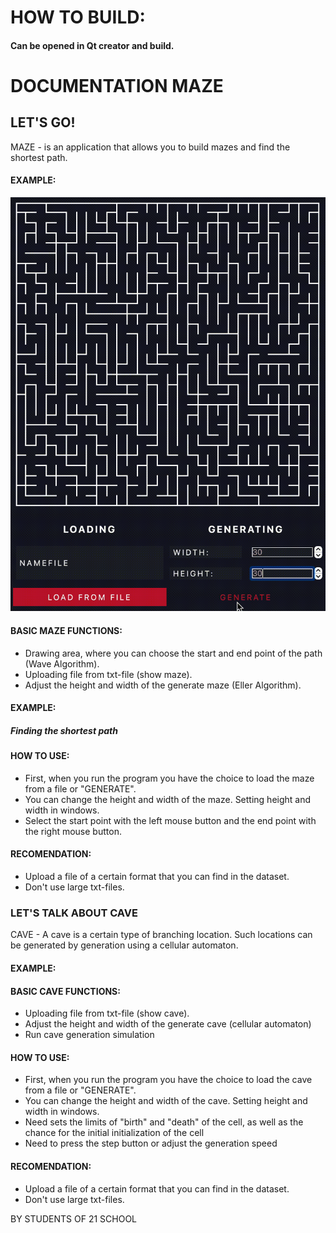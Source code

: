HOW TO BUILD:
=============================
#### Can be opened in Qt creator and build.

# **DOCUMENTATION MAZE**
## **LET'S GO!**
MAZE - is an application that allows you to build mazes and find the shortest path.
#### **EXAMPLE:**
![](src/manual/image/example_maze.gif)
#### **BASIC MAZE FUNCTIONS:**
- Drawing area, where you can choose the start and end point of the path (Wave Algorithm).
- Uploading file from txt-file (show maze).
- Adjust the height and width of the generate maze (Eller Algorithm).
#### **EXAMPLE:**

##### **Finding the shortest path**
#### **HOW TO USE:**
- First, when you run the program you have the choice to load the maze from a file or "GENERATE".
- You can change the height and width of the maze. Setting height and width in windows.
- Select the start point with the left mouse button and the end point with the right mouse button.
#### **RECOMENDATION:**
- Upload a file of a certain format that you can find in the dataset.
- Don't use large txt-files.
### **LET'S TALK ABOUT CAVE**
CAVE - A cave is a certain type of branching location. Such locations can be generated by generation using a cellular automaton.
#### **EXAMPLE:**

#### **BASIC CAVE FUNCTIONS:**
- Uploading file from txt-file (show cave).
- Adjust the height and width of the generate cave (cellular automaton)
- Run сave generation simulation
#### **HOW TO USE:**
- First, when you run the program you have the choice to load the cave from a file or "GENERATE".
- You can change the height and width of the cave. Setting height and width in windows.
- Need sets the limits of "birth" and "death" of the cell, as well as the chance for the initial initialization of the cell
- Need to press the step button or adjust the generation speed
#### **RECOMENDATION:**
- Upload a file of a certain format that you can find in the dataset.
- Don't use large txt-files.

BY STUDENTS OF 21 SCHOOL
